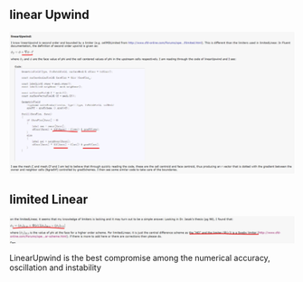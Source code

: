 ## linear Upwind

![](2020-11-05-21-16-46.png)

## limited Linear

![](2020-11-05-21-21-29.png)

LinearUpwind is the best compromise among the numerical accuracy, oscillation and instability
